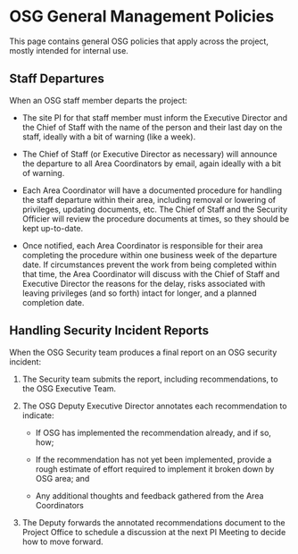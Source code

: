 # OSG General Management Policies

This page contains general OSG policies that apply across the project, mostly intended for internal use.

## Staff Departures

When an OSG staff member departs the project:

- The site PI for that staff member must inform the Executive Director and the Chief of Staff with the name of the
  person and their last day on the staff, ideally with a bit of warning (like a week).

- The Chief of Staff (or Executive Director as necessary) will announce the departure to all Area Coordinators by email,
  again ideally with a bit of warning.

- Each Area Coordinator will have a documented procedure for handling the staff departure within their area, including
  removal or lowering of privileges, updating documents, etc. The Chief of Staff and the Security Officier will review
  the procedure documents at times, so they should be kept up-to-date.

- Once notified, each Area Coordinator is responsible for their area completing the procedure within one business week
  of the departure date.  If circumstances prevent the work from being completed within that time, the Area Coordinator
  will discuss with the Chief of Staff and Executive Director the reasons for the delay, risks associated with leaving
  privileges (and so forth) intact for longer, and a planned completion date.

## Handling Security Incident Reports

When the OSG Security team produces a final report on an OSG security incident:

1.  The Security team submits the report, including recommendations, to the OSG Executive Team.

1.  The OSG Deputy Executive Director annotates each recommendation to indicate:

    -   If OSG has implemented the recommendation already, and if so, how;

    -   If the recommendation has not yet been implemented,
        provide a rough estimate of effort required to implement it
        broken down by OSG area; and

    -   Any additional thoughts and feedback gathered from the Area Coordinators

1.  The Deputy forwards the annotated recommendations document to the Project Office
    to schedule a discussion at the next PI Meeting to decide how to move forward.
